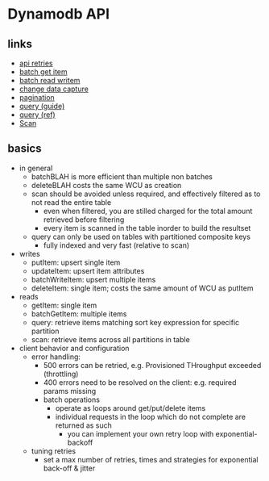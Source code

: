 # Dynamodb API

## links

- [api retries](https://docs.aws.amazon.com/general/latest/gr/api-retries.html)
- [batch get item](https://docs.aws.amazon.com/amazondynamodb/latest/APIReference/API_BatchGetItem.html)
- [batch read writem](https://docs.aws.amazon.com/amazondynamodb/latest/APIReference/API_BatchWriteItem.html)
- [change data capture](https://docs.aws.amazon.com/amazondynamodb/latest/developerguide/streamsmain.html)
- [pagination](https://docs.aws.amazon.com/amazondynamodb/latest/developerguide/Query.Pagination.html)
- [query (guide)](https://docs.aws.amazon.com/amazondynamodb/latest/developerguide/Query.html)
- [query (ref)](https://docs.aws.amazon.com/amazondynamodb/latest/APIReference/API_Query.html)
- [Scan](https://docs.aws.amazon.com/amazondynamodb/latest/developerguide/Scan.html)

## basics

- in general
  - batchBLAH is more efficient than multiple non batches
  - deleteBLAH costs the same WCU as creation
  - scan should be avoided unless required, and effectively filtered as to not read the entire table
    - even when filtered, you are stilled charged for the total amount retrieved before filtering
    - every item is scanned in the table inorder to build the resultset
  - query can only be used on tables with partitioned composite keys
    - fully indexed and very fast (relative to scan)
- writes
  - putItem: upsert single item
  - updateItem: upsert item attributes
  - batchWriteItem: upsert multiple items
  - deleteItem: single item; costs the same amount of WCU as putItem
- reads
  - getItem: single item
  - batchGetItem: multiple items
  - query: retrieve items matching sort key expression for specific partition
  - scan: retrieve items across all partitions in table
- client behavior and configuration
  - error handling:
    - 500 errors can be retried, e.g. Provisioned THroughput exceeded (throttling)
    - 400 errors need to be resolved on the client: e.g. required params missing
    - batch operations
      - operate as loops around get/put/delete items
      - individual requests in the loop which do not complete are returned as such
        - you can implement your own retry loop with exponential-backoff
  - tuning retries
    - set a max number of retries, times and strategies for exponential back-off & jitter

